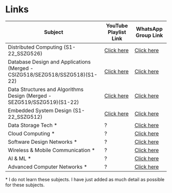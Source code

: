 # Links
|Subject|YouTube Playlist Link|WhatsApp Group Link|
|-------|---------------------|-------------------|
|Distributed Computing (S1-22_SSZG526)|[Click here](https://youtube.com/playlist?list=PLf0SnVDhKFJxPn0g5EEzNgsZEbCtH_spW)|[Click here](https://chat.whatsapp.com/DZMijyRwkfk2dODLbk4Mqi)|
|Database Design and Applications (Merged - CSIZG518/SEZG518/SSZG518)(S1-22)|[Click here](https://youtube.com/playlist?list=PLf0SnVDhKFJxuw-1eto-9TIk972MwanhO)|[Click here](https://chat.whatsapp.com/ILGHNLO8By45N8E5kosi36)|
|Data Structures and Algorithms Design (Merged - SEZG519/SSZG519)(S1-22)|[Click here](https://youtube.com/playlist?list=PLf0SnVDhKFJy9gd9EdCn_SGtRoxZ9o9wb)|[Click here](https://chat.whatsapp.com/Lkqg5YkH0cqAHDaTuGoBZE)|
|Embedded System Design (S1-22_SSZG512)|[Click here](https://youtube.com/playlist?list=PLf0SnVDhKFJytLKONgpDTMRjD-FdMJL5D)|[Click here](https://chat.whatsapp.com/E5dsv8KlVeoDeMphzZSakq)|
|Data Storage Tech *|?|[Click here](https://chat.whatsapp.com/BmgZKxQKtOz3i1QXtuYgsr)|
|Cloud Computing *|?|[Click here](https://chat.whatsapp.com/JFnp975YfsQ0ofVFCPcxvn)|
|Software Design Networks *|?|[Click here](https://chat.whatsapp.com/FM4se0mC9laDblUSocnNgV)|
|Wireless & Mobile Communication *|?|[Click here](https://chat.whatsapp.com/KH5m0yyapcc1MA0b3RMdhf)|
|AI & ML *|?|[Click here](https://chat.whatsapp.com/K9f7iqBGROD7gy9r6InWRX)|
|Advanced Computer Networks *|?|[Click here](https://chat.whatsapp.com/Ls7gbS81MdH6Nq34kQu9TQ)|

\* I do not learn these subjects. I have just added as much detail as possible for these subjects.
